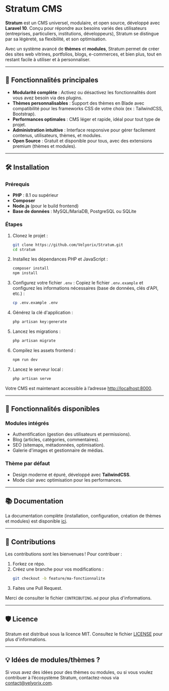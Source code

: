 # Stratum CMS

**Stratum** est un CMS universel, modulaire, et open source, développé avec **Laravel 10**. Conçu pour répondre aux besoins variés des utilisateurs (entreprises, particuliers, institutions, développeurs), Stratum se distingue par sa légèreté, sa flexibilité, et son optimisation.

Avec un système avancé de **thèmes** et **modules**, Stratum permet de créer des sites web vitrines, portfolios, blogs, e-commerces, et bien plus, tout en restant facile à utiliser et à personnaliser.

---

## 🚀 **Fonctionnalités principales**

- **Modularité complète** : Activez ou désactivez les fonctionnalités dont vous avez besoin via des plugins.
- **Thèmes personnalisables** : Support des thèmes en Blade avec compatibilité pour les frameworks CSS de votre choix (ex : TailwindCSS, Bootstrap).
- **Performances optimales** : CMS léger et rapide, idéal pour tout type de projet.
- **Administration intuitive** : Interface responsive pour gérer facilement contenus, utilisateurs, thèmes, et modules.
- **Open Source** : Gratuit et disponible pour tous, avec des extensions premium (thèmes et modules).

---

## 🛠️ **Installation**

### **Prérequis**
- **PHP** : 8.1 ou supérieur
- **Composer**
- **Node.js** (pour le build frontend)
- **Base de données** : MySQL/MariaDB, PostgreSQL ou SQLite

### **Étapes**
1. Clonez le projet :
   ```bash
   git clone https://github.com/Velyorix/Stratum.git
   cd stratum
   ```

2. Installez les dépendances PHP et JavaScript :
   ```bash
   composer install
   npm install
   ```

3. Configurez votre fichier `.env` :
   Copiez le fichier `.env.example` et configurez les informations nécessaires (base de données, clés d'API, etc.) :
   ```bash
   cp .env.example .env
   ```

4. Générez la clé d'application :
   ```bash
   php artisan key:generate
   ```

5. Lancez les migrations :
   ```bash
   php artisan migrate
   ```

6. Compilez les assets frontend :
   ```bash
   npm run dev
   ```

7. Lancez le serveur local :
   ```bash
   php artisan serve
   ```

Votre CMS est maintenant accessible à l’adresse [http://localhost:8000](http://localhost:8000).

---

## 🌟 **Fonctionnalités disponibles**

### **Modules intégrés**
- Authentification (gestion des utilisateurs et permissions).
- Blog (articles, catégories, commentaires).
- SEO (sitemaps, métadonnées, optimisation).
- Galerie d'images et gestionnaire de médias.

### **Thème par défaut**
- Design moderne et épuré, développé avec **TailwindCSS**.
- Mode clair avec optimisation pour les performances.

---

## 📚 **Documentation**

La documentation complète (installation, configuration, création de thèmes et modules) est disponible [ici](https://stratum-docs.velyorix.com).

---

## 🤝 **Contributions**

Les contributions sont les bienvenues ! Pour contribuer :
1. Forkez ce répo.
2. Créez une branche pour vos modifications :
   ```bash
   git checkout -b feature/ma-fonctionnalite
   ```
3. Faites une Pull Request.

Merci de consulter le fichier `CONTRIBUTING.md` pour plus d'informations.

---

## 🛡️ **Licence**

Stratum est distribué sous la licence MIT. Consultez le fichier [LICENSE](./LICENSE) pour plus d'informations.

---

## 💡 **Idées de modules/thèmes ?**
Si vous avez des idées pour des thèmes ou modules, ou si vous voulez contribuer à l’écosystème Stratum, contactez-nous via [contact@velyorix.com](mailto:contact@velyorix.com).
